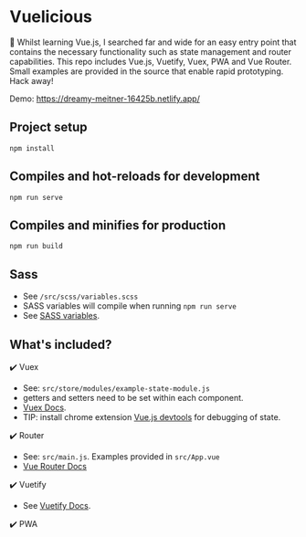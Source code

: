 # Vuelicious
:rocket: Whilst learning Vue.js, I searched far and wide for an easy entry point that contains the necessary functionality
such as state management and router capabilities. This repo includes Vue.js, Vuetify, Vuex, PWA and Vue Router. Small examples
are provided in the source that enable rapid prototyping. Hack away!

Demo: https://dreamy-meitner-16425b.netlify.app/

## Project setup
```
npm install
```

## Compiles and hot-reloads for development
```
npm run serve
```

## Compiles and minifies for production
```
npm run build
```

## Sass
- See `/src/scss/variables.scss`
- SASS variables will compile when running `npm run serve` 
- See [SASS variables](https://vuetifyjs.com/en/features/sass-variables/).

## What's included?

:heavy_check_mark: Vuex
- See: `src/store/modules/example-state-module.js`
- getters and setters need to be set within each component. 
- [Vuex Docs](https://vuex.vuejs.org/).
- TIP: install chrome extension [Vue.js devtools](https://chrome.google.com/webstore/detail/vuejs-devtools/nhdogjmejiglipccpnnnanhbledajbpd?hl=en) for debugging of state.


:heavy_check_mark: Router 
- See: `src/main.js`. Examples provided in `src/App.vue`
- [Vue Router Docs](https://router.vuejs.org/installation.html)

:heavy_check_mark: Vuetify 
- See [Vuetify Docs](https://vuetifyjs.com/en/getting-started/installation/).

:heavy_check_mark: PWA

